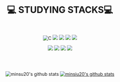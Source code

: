 <div align=center><h1>💻 STUDYING STACKS💻</h1></div>

<div align=center> 

<br>

![C](https://img.shields.io/badge/c-%2300599C.svg?style=for-the-badge&logo=c&logoColor=white) <img src="https://img.shields.io/badge/c++-00599C?style=for-the-badge&logo=c%2B%2B&logoColor=white"> <img src="https://img.shields.io/badge/java-007396?style=for-the-badge&logo=java&logoColor=white"> <img src="https://img.shields.io/badge/python-3776AB?style=for-the-badge&logo=python&logoColor=white"> <img src="https://img.shields.io/badge/mysql-4479A1?style=for-the-badge&logo=mysql&logoColor=white">

<img src="https://img.shields.io/badge/mongoDB-47A248?style=for-the-badge&logo=MongoDB&logoColor=white">  <img src="https://img.shields.io/badge/spring-6DB33F?style=for-the-badge&logo=spring&logoColor=white"> <img src="https://img.shields.io/badge/springboot-6DB33F?style=for-the-badge&logo=springboot&logoColor=white"> <img src="https://img.shields.io/badge/amazonaws-232F3E?style=for-the-badge&logo=amazonaws&logoColor=white">


<br><br>

![minsu20's github stats](https://github-readme-stats.vercel.app/api?username=minsu20&show_icons=true)
[![minsiu20's github stats](https://github-readme-stats.vercel.app/api/top-langs/?username=minsu20&show_icons=true&hide_border=true&title_color=004386&icon_color=004386&layout=compact)](https://github.com/minsu20)
